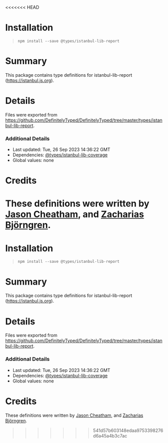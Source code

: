 <<<<<<< HEAD
# Installation
> `npm install --save @types/istanbul-lib-report`

# Summary
This package contains type definitions for istanbul-lib-report (https://istanbul.js.org).

# Details
Files were exported from https://github.com/DefinitelyTyped/DefinitelyTyped/tree/master/types/istanbul-lib-report.

### Additional Details
 * Last updated: Tue, 26 Sep 2023 14:36:22 GMT
 * Dependencies: [@types/istanbul-lib-coverage](https://npmjs.com/package/@types/istanbul-lib-coverage)
 * Global values: none

# Credits
These definitions were written by [Jason Cheatham](https://github.com/jason0x43), and [Zacharias Björngren](https://github.com/zache).
=======
# Installation
> `npm install --save @types/istanbul-lib-report`

# Summary
This package contains type definitions for istanbul-lib-report (https://istanbul.js.org).

# Details
Files were exported from https://github.com/DefinitelyTyped/DefinitelyTyped/tree/master/types/istanbul-lib-report.

### Additional Details
 * Last updated: Tue, 26 Sep 2023 14:36:22 GMT
 * Dependencies: [@types/istanbul-lib-coverage](https://npmjs.com/package/@types/istanbul-lib-coverage)
 * Global values: none

# Credits
These definitions were written by [Jason Cheatham](https://github.com/jason0x43), and [Zacharias Björngren](https://github.com/zache).
>>>>>>> 541d57b603148edaa9753398276d6a45a4b3c7ac
